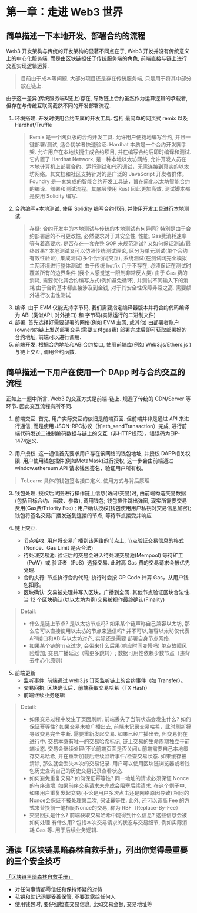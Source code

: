# 第一章：走进 Web3 世界

## 简单描述一下本地开发、部署合约的流程

Web3 开发架构与传统的开发架构的显著不同点在于, Web3 开发并没有传统意义上的中心化服务端. 而是由区块链担任了传统服务端的角色, 前端直接与链上进行交互实现逻辑运算. 

> 目前由于成本等问题, 大部分项目还是存在传统服务端, 只是用于将其中部分放在链上. 

由于这一差异(传统服务端&链上)存在, 导致链上合约虽然作为运算逻辑的承载者, 但存在与传统互联网截然不同的开发部署流程.

1. 环境搭建. 开发时使用合约专属的开发工具. 包括 最简单的网页式 remix 以及 Hardhat/Truffle
   > Remix 是一个网页版的合约开发工具. 允许用户便捷地编写合约, 并且一键部署/测试, 适合初学者快速验证. 
   > Hardhat 本质是一个合约开发脚手架. 允许用户在本地快捷生成合约项目, 并在编写合约后即时编译和测试. 它内置了 Hardhat Network, 是一种本地以太坊网络, 允许开发人员在本地计算机上部署合约、运行测试和代码调试，无需连接到真实的以太坊网络。其文档和社区支持针对的是广泛的 JavaScript 开发者群体。
   > Foundry 是一套集成的智能合约开发工具链，旨在简化以太坊智能合约的编译、部署和测试流程。其底层使用 Rust 因此更加高效. 测试脚本都是使用 Solidity 编写.
2. 合约编写+本地测试. 使用 Solidity 编写合约代码, 并使用开发工具进行本地测试. 
   > 存疑: 合约开发中的本地测试与传统的本地测试有何异同? 特别是由于合约部署后的不可更改性, 必然要求对于其安全性, 性能, Gas费消耗速率等有着高要求. 是否存在一套完整 SOP 来规范测试? 又如何保证测试/最终效果? 
   > 本地测试又可以仿照传统测试理论, 区分为单元测试(单个合约有效性验证), 集成测试(多个合约间交互), 系统测试(在测试网完全模拟主网环境进行整体测试)
   > 由于传统 hotfix 几乎不存在, 必须保证在测试时覆盖所有的边界条件 (我个人感觉这一限制非常反人类)
   > 由于 Gas 费的消耗, 需要优化其合约编写方式(例如避免循环), 并测试不同输入下的消耗
   > 由于合约基本都直接涉及到金钱, 对于其安全性保障非常之高. 需要额外进行攻击性测试
3. 编译. 由于 EVM 仅能支持字节码, 我们需要指定编译器版本并将合约代码编译为 ABI (类似API, 对外接口) 和 字节码(实际运行的二进制文件) 
4. 部署. 首先选择好需要部署的网络(例如 EVM 主网, 或其他) 由部署者账户(owner)向链上发送部署交易(需要支付gas费) 部署完成后即可获取部署好的合约地址, 前端可以进行调用.
5. 前端开发. 根据合约地址和ABI合约接口, 使用前端库(例如 Web3.js/Ethers.js )与链上交互, 调用合约函数. 


## 简单描述一下用户在使用一个 DApp 时与合约交互的流程

正如上一题中所言, Web3 的交互方式是前端-链上. 规避了传统的 CDN/Server 等环节. 因此交互流程有所不同. 

1. 前端交互. 首先, 用户实际交互的依旧是前端页面. 但前端并非是通过 API 来进行通信, 而是使用 JSON-RPC协议（如eth_sendTransaction）完成, 进行前端代码发送二进制编码数据与链上的交互（非HTTP规范）。错误码为EIP-1474定义. 

2. 用户授权. 这一通信首先要求用户存在该网络的钱包地址, 并授权 DAPP相关权限. 用户使用钱包插件(例如MetaMask)进行授权, 这一步会由前端通过 window.ethereum API 请求钱包签名，验证用户所有权。
> ToLearn: 具体的钱包签名接口定义, 使用方式与背后原理

3. 钱包处理. 授权后试图进行操作链上信息(访问/交易)时, 由前端构造交易数据 (包括目标合约、函数、参数), 调用钱包; 钱包插件跳出弹窗, 现实所需要交易费用(Gas费/Priority Fee) ; 用户确认授权(钱包使用用户私钥对交易信息加密); 钱包将签名交易广播发送到连接的节点, 等待节点接受并响应

4. 链上交互. 
    - 节点接收: 用户将交易广播到该网络的节点上, 节点验证交易信息的格式(Nonce、Gas Limit 是否合法)
    - 待处理交易池: 验证后的交易会进入待处理交易池(Mempool) 等待矿工（PoW）或 验证者（PoS）选择交易. 此时高 Gas 费的交易请求会被优先处理.
    - 合约执行: 节点执行合约代码; 执行时会按 OP Code 计算 Gas，从用户钱包扣除。
    - 区块确认: 交易被处理并写入区块，广播到全网. 其他节点验证区块合法性. 当 12 个区块确认(以以太坊为例)交易被视作最终确认(Finality)

> Detail: 
> - 什么是链上节点? 是以太坊节点吗? 如果某个链声称自己兼容以太坊, 那么它可以直接使用以太坊的节点来通信吗?
> 并不可以,兼容以太坊仅代表 API接口和ABI与以太坊对齐, 实际还是需要 部署自身节点网络.
> - 如果某个链的节点过少, 会带来什么后果(响应时间变慢吗)
> 单点故障风险增加; 交易广播延迟（需更多跳转）; 数据可用性依赖少数节点（违背去中心化原则）

5. 前端更新
   - 监听事件: 前端通过 web3.js 订阅监听链上的合约事件（如 Transfer）。
   - 交易回执: 区块确认后，前端获取交易哈希（TX Hash）
   - 前端继续业务逻辑
> Detail: 
> - 如果交易过程中发生了页面刷新, 前端丢失了当前状态会发生什么? 如何保证幂等性?
> 如果交易未被广播出去, 前端未记录交易哈希，此时刷新将导致交易完全中断. 需要重新发起交易.
> 如果已经广播出去, 但交易仍在进行中. 交易本身有唯一的交易哈希标记, 链上交易的生命周期独立于前端状态. 交易会继续处理(不论前端页面是否关闭). 
> 前端需要自己本地缓存交易哈希, 并在重新加载后继续监听事件/检查交易状态. 如果缓存被清除, 那么就会丢失本次的交易记录. 
> 用户可以使用区块链浏览器或者钱包历史查询自己的历史交易记录查看状态. 
> - 如何避免重复交易? 如何保证幂等性? 
> 同一地址的请求必须保证 Nonce 的有序递增. 如果前序交易请求未完成会阻塞后续请求. 
> 在这个例子中, 如果用户重复发起交易(不论是用户多次点击还是网络原因导致) 相同的Nonce会保证不被处理第二次, 保证幂等性. 此外, 还可以调高 Fee 的方式来替换前一笔相同Nonce的交易, 称为 RBF（Replace-By-Fee）
> - 交易回执是什么? 前端获取交易哈希中能得到什么信息? 这些信息会被如何处理 有什么用?
> 包括本次交易请求的状态与交易细节, 例如实际消耗 Gas 等. 用于后续业务逻辑.


## 通读「区块链黑暗森林自救手册」，列出你觉得最重要的三个安全技巧

[「区块链黑暗森林自救手册」](https://github.com/slowmist/Blockchain-dark-forest-selfguard-handbook/blob/main/README_CN.md)

   - 对任何事情都零信任和保持怀疑的对待
   - 私钥和助记词要妥善保管, 不要泄露给任何人
   - 使用钱包时, 要仔细检查交易信息, 比如交易金额, 交易地址等